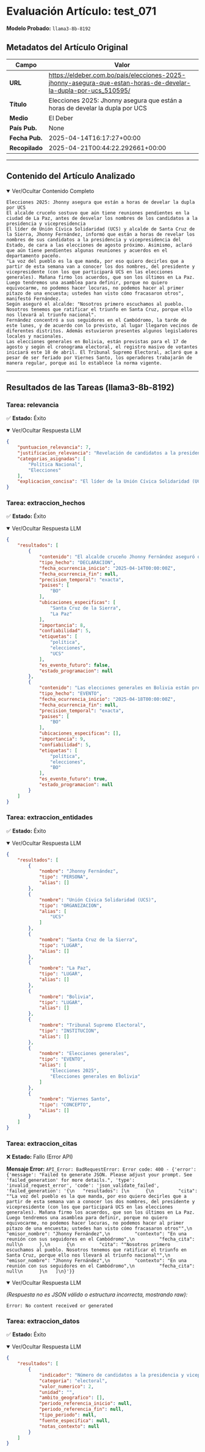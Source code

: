 # Evaluación Artículo: test_071
**Modelo Probado:** `llama3-8b-8192`

## Metadatos del Artículo Original

| Campo          | Valor                                      |
|----------------|--------------------------------------------|
| **URL**        | https://eldeber.com.bo/pais/elecciones-2025-jhonny-asegura-que-estan-horas-de-develar-la-dupla-por-ucs_510595/           |
| **Título**     | Elecciones 2025: Jhonny asegura que están a horas de develar la dupla por UCS       |
| **Medio**      | El Deber         |
| **País Pub.**  | None |
| **Fecha Pub.** | 2025-04-14T16:17:27+00:00 |
| **Recopilado** | 2025-04-21T00:44:22.292661+00:00 |

---

## Contenido del Artículo Analizado

<details open>
<summary>Ver/Ocultar Contenido Completo</summary>

```text
Elecciones 2025: Jhonny asegura que están a horas de develar la dupla por UCS
El alcalde cruceño sostuvo que aún tiene reuniones pendientes en la ciudad de La Paz, antes de desvelar los nombres de los candidatos a la presidencia y vicepresidencia
El líder de Unión Cívica Solidaridad (UCS) y alcalde de Santa Cruz de la Sierra, Jhonny Fernández, informó que están a horas de revelar los nombres de sus candidatos a la presidencia y vicepresidencia del Estado, de cara a las elecciones de agosto próximo. Asimismo, aclaró que aún tiene pendientes algunas reuniones y acuerdos en el departamento paceño.
"La voz del pueblo es la que manda, por eso quiero decirles que a partir de esta semana van a conocer los dos nombres, del presidente y vicepresidente (con los que participará UCS en las elecciones generales). Mañana firmo los acuerdos, que son los últimos en La Paz. Luego tendremos una asamblea para definir, porque no quiero equivocarme, no podemos hacer locuras, no podemos hacer al primer pitazo de una encuesta; ustedes han visto cómo fracasaron otros", manifestó Fernández.
Según aseguró el alcalde: "Nosotros primero escuchamos al pueblo. Nosotros tenemos que ratificar el triunfo en Santa Cruz, porque ello nos llevará al triunfo nacional".
Fernández concentró a sus seguidores en el Cambódromo, la tarde de este lunes, y de acuerdo con lo previsto, al lugar llegaron vecinos de diferentes distritos. Además estuvieron presentes algunos legisladores locales y nacionales.
Las elecciones generales en Bolivia, están previstas para el 17 de agosto y según el cronograma electoral, el registro masivo de votantes iniciará este 18 de abril. El Tribunal Supremo Electoral, aclaró que a pesar de ser feriado por Viernes Santo, los operadores trabajarán de manera regular, porque así lo establece la norma vigente.
```
</details>

---

## Resultados de las Tareas (llama3-8b-8192)

### Tarea: relevancia

✅ **Estado:** Éxito


<details open>
<summary>Ver/Ocultar Respuesta LLM</summary>

```json
{
    "puntuacion_relevancia": 7,
    "justificacion_relevancia": "Revelación de candidatos a la presidencia y vicepresidencia en Bolivia",
    "categorias_asignadas": [
        "Política Nacional",
        "Elecciones"
    ],
    "explicacion_concisa": "El líder de la Unión Cívica Solidaridad (UCS), Jhonny Fernández, anuncia que están a horas de revelar los nombres de sus candidatos a la presidencia y vicepresidencia del Estado boliviano, con miras a las elecciones generales de agosto de 2025."
}
```
</details>


### Tarea: extraccion_hechos

✅ **Estado:** Éxito


<details open>
<summary>Ver/Ocultar Respuesta LLM</summary>

```json
{
    "resultados": [
        {
            "contenido": "El alcalde cruceño Jhonny Fernández aseguró que están a horas de revelar los nombres de los candidatos a la presidencia y vicepresidencia del Estado.",
            "tipo_hecho": "DECLARACION",
            "fecha_ocurrencia_inicio": "2025-04-14T00:00:00Z",
            "fecha_ocurrencia_fin": null,
            "precision_temporal": "exacta",
            "paises": [
                "BO"
            ],
            "ubicaciones_especificas": [
                "Santa Cruz de la Sierra",
                "La Paz"
            ],
            "importancia": 8,
            "confiabilidad": 5,
            "etiquetas": [
                "política",
                "elecciones",
                "UCS"
            ],
            "es_evento_futuro": false,
            "estado_programacion": null
        },
        {
            "contenido": "Las elecciones generales en Bolivia están previstas para el 17 de agosto y el registro masivo de votantes iniciará este 18 de abril.",
            "tipo_hecho": "EVENTO",
            "fecha_ocurrencia_inicio": "2025-04-18T00:00:00Z",
            "fecha_ocurrencia_fin": null,
            "precision_temporal": "exacta",
            "paises": [
                "BO"
            ],
            "ubicaciones_especificas": [],
            "importancia": 9,
            "confiabilidad": 5,
            "etiquetas": [
                "política",
                "elecciones",
                "BO"
            ],
            "es_evento_futuro": true,
            "estado_programacion": null
        }
    ]
}
```
</details>


### Tarea: extraccion_entidades

✅ **Estado:** Éxito


<details open>
<summary>Ver/Ocultar Respuesta LLM</summary>

```json
{
    "resultados": [
        {
            "nombre": "Jhonny Fernández",
            "tipo": "PERSONA",
            "alias": []
        },
        {
            "nombre": "Unión Cívica Solidaridad (UCS)",
            "tipo": "ORGANIZACION",
            "alias": [
                "UCS"
            ]
        },
        {
            "nombre": "Santa Cruz de la Sierra",
            "tipo": "LUGAR",
            "alias": []
        },
        {
            "nombre": "La Paz",
            "tipo": "LUGAR",
            "alias": []
        },
        {
            "nombre": "Bolivia",
            "tipo": "LUGAR",
            "alias": []
        },
        {
            "nombre": "Tribunal Supremo Electoral",
            "tipo": "INSTITUCION",
            "alias": []
        },
        {
            "nombre": "Elecciones generales",
            "tipo": "EVENTO",
            "alias": [
                "Elecciones 2025",
                "Elecciones generales en Bolivia"
            ]
        },
        {
            "nombre": "Viernes Santo",
            "tipo": "CONCEPTO",
            "alias": []
        }
    ]
}
```
</details>


### Tarea: extraccion_citas

❌ **Estado:** Fallo (Error API)

   **Mensaje Error:** `API_Error: BadRequestError: Error code: 400 - {'error': {'message': "Failed to generate JSON. Please adjust your prompt. See 'failed_generation' for more details.", 'type': 'invalid_request_error', 'code': 'json_validate_failed', 'failed_generation': '{\n   "resultados": [\n      {\n         "cita": ""La voz del pueblo es la que manda, por eso quiero decirles que a partir de esta semana van a conocer los dos nombres, del presidente y vicepresidente (con los que participará UCS en las elecciones generales). Mañana firmo los acuerdos, que son los últimos en La Paz. Luego tendremos una asamblea para definir, porque no quiero equivocarme, no podemos hacer locuras, no podemos hacer al primer pitazo de una encuesta; ustedes han visto cómo fracasaron otros"",\n         "emisor_nombre": "Jhonny Fernández",\n         "contexto": "En una reunión con sus seguidores en el Cambódromo",\n         "fecha_cita": null\n      },\n      {\n         "cita": ""Nosotros primero escuchamos al pueblo. Nosotros tenemos que ratificar el triunfo en Santa Cruz, porque ello nos llevará al triunfo nacional"",\n         "emisor_nombre": "Jhonny Fernández",\n         "contexto": "En una reunión con sus seguidores en el Cambódromo",\n         "fecha_cita": null\n      }\n   ]\n}'}}`


<details open>
<summary>Ver/Ocultar Respuesta LLM</summary>

_(Respuesta no es JSON válido o estructura incorrecta, mostrando raw):_
```
Error: No content received or generated
```
</details>


### Tarea: extraccion_datos

✅ **Estado:** Éxito


<details open>
<summary>Ver/Ocultar Respuesta LLM</summary>

```json
{
    "resultados": [
        {
            "indicador": "Número de candidatos a la presidencia y vicepresidencia del Estado que participarán en las elecciones generales",
            "categoria": "electoral",
            "valor_numerico": 2,
            "unidad": "",
            "ambito_geografico": [],
            "periodo_referencia_inicio": null,
            "periodo_referencia_fin": null,
            "tipo_periodo": null,
            "fuente_especifica": null,
            "notas_contexto": null
        }
    ]
}
```
</details>
